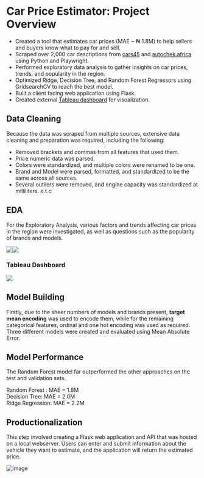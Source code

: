 # Car Price Estimator: Project Overview

  - Created a tool that estimates car prices (MAE ~ ₦ 1.8M) to help sellers and buyers know what to pay for and sell.
  - Scraped over 2,000 car descriptions from [cars45](https://www.cars45.com/) and [autochek.africa](https://autochek.africa/ng/cars-for-sale) using Python and Playwright.
  - Performed exploratory data analysis to gather insights on car prices, trends, and popularity in the region.
  - Optimized Ridge, Decision Tree, and Random Forest Regressors using GridsearchCV to reach the best model.
  - Built a client facing web application using Flask.
  - Created external [Tableau dashboard](https://public.tableau.com/app/profile/david.adewoyin/viz/CarPriceDeterminantDashboard/Dashboard1) for visualization.


 ## Data Cleaning
Because the data was scraped from multiple sources, extensive data cleaning and preparation was required, including the following:

 - Removed brackets and commas from all features that used them.
 - Price numeric data was parsed.
 - Colors were standardized, and multiple colors were renamed to be one.
 - Brand and Model were parsed, formatted, and standardized to be the same across all sources.
 - Several outliers were removed, and engine capacity was standardized at milliliters. e.t.c
  
## EDA 

For the Exploratory Analysis, various factors and trends affecting car prices in the region were investigated, as well as questions such as the popularity of brands and models. 


<div style='display:flex;'>
<img src="https://user-images.githubusercontent.com/57121852/213569749-1485cf09-d250-4dcc-8eff-6ede1418aa4b.png">
<img src="https://user-images.githubusercontent.com/57121852/213570571-0afc261a-d7d1-4184-92fe-4366a37aa98c.png" >
</div>

### Tableau Dashboard
<img src="https://user-images.githubusercontent.com/57121852/213936600-c760ea7f-321c-4254-a88d-1ecc208e90e5.png" >

##  Model Building
  Firstly, due to the sheer numbers of models and brands present, **target mean encoding** was used to encode them, while for the remaining categorical features, ordinal and one hot encoding was used as required.  
  Three different models were created and evaluated using Mean Absolute Error.

## Model Performance

The Random Forest model far outperformed the other approaches on the test and validation sets.

Random Forest : MAE = 1.8M  
Decision Tree: MAE =  2.0M  
Ridge Regression: MAE = 2.2M  
  
 ## Productionalization
This step involved creating a Flask web application and API that was hosted on a local webserver. Users can enter and submit information about the vehicle they want to estimate, and the application will return the estimated price.


![image](https://user-images.githubusercontent.com/57121852/213565832-915b6d87-0084-4135-864d-546e8035691c.png)

